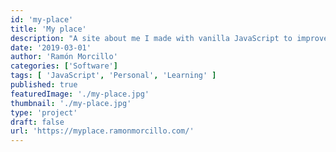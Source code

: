 ```yaml
---
id: 'my-place'
title: 'My place'
description: "A site about me I made with vanilla JavaScript to improve my skills."
date: '2019-03-01'
author: 'Ramón Morcillo'
categories: ['Software']
tags: [ 'JavaScript', 'Personal', 'Learning' ]
published: true
featuredImage: './my-place.jpg'
thumbnail: './my-place.jpg'
type: 'project'
draft: false
url: 'https://myplace.ramonmorcillo.com/'
---
```

